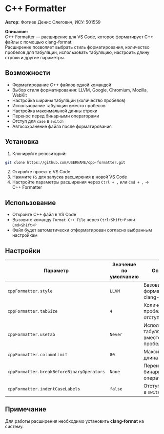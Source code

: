 # C++ Formatter

**Автор:** Фотиев Денис Олегович, ИСУ: 501559

**Описание:**  
C++ Formatter — расширение для VS Code, которое форматирует C++ файлы с помощью clang-format.  
Расширение позволяет выбрать стиль форматирования, количество пробелов для табуляции, использовать табуляцию, настроить длину строки и другие параметры.

## Возможности
- Форматирование C++ файлов одной командой
- Выбор стиля форматирования: LLVM, Google, Chromium, Mozilla, WebKit
- Настройка ширины табуляции (количество пробелов)
- Использование табуляции вместо пробелов
- Настройка максимальной длины строки
- Перенос перед бинарными операторами
- Отступ для `case` в `switch`
- Автосохранение файла после форматирования

## Установка
1. Клонируйте репозиторий:  
```bash
git clone https://github.com/USERNAME/cpp-formatter.git
````

2. Откройте проект в VS Code
3. Нажмите `F5` для запуска расширения в новой VS Code
4. Настройте параметры расширения через `Ctrl + ,` или `Cmd + ,` → C++ Formatter

## Использование

* Откройте C++ файл в VS Code
* Вызовите команду `Format C++ File` через `Ctrl+Shift+P` или `Cmd+Shift+P`
* Файл будет автоматически отформатирован согласно выбранным настройкам

## Настройки

| Параметр                                  | Значение по умолчанию | Описание                                  |
| ----------------------------------------- | --------------------- | ----------------------------------------- |
| `cppFormatter.style`                      | `LLVM`                | Базовый стиль форматирования clang-format |
| `cppFormatter.tabSize`                    | `4`                   | Количество пробелов для отступа           |
| `cppFormatter.useTab`                     | `Never`               | Использовать табуляцию вместо пробелов    |
| `cppFormatter.columnLimit`                | `80`                  | Максимальная длина строки                 |
| `cppFormatter.breakBeforeBinaryOperators` | `None`                | Перенос перед бинарными операторами       |
| `cppFormatter.indentCaseLabels`           | `false`               | Отступ для `case` в `switch`              |

## Примечание

Для работы расширения необходимо установить **clang-format** на систему.
